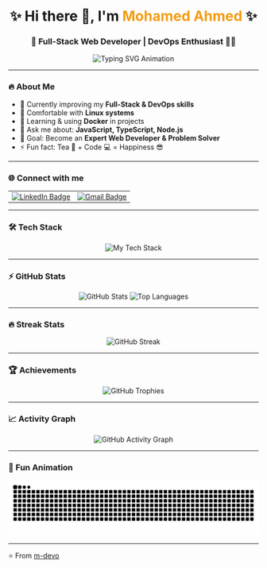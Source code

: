 <h1 align="center">✨ Hi there 👋, I'm <span style="color:#f39c12;">Mohamed Ahmed</span> ✨</h1>
<h3 align="center">🚀 Full-Stack Web Developer | DevOps Enthusiast 🐧🐳</h3>

<p align="center">
  <img src="https://readme-typing-svg.herokuapp.com?font=Fira+Code&size=22&duration=4000&pause=1000&color=f39c12&center=true&vCenter=true&width=600&lines=Full-Stack+Web+Developer;Linux+%26+Docker+Lover;Clean+Code+Advocate;Always+Learning+New+Tech;Let's+Build+Something+Awesome!" alt="Typing SVG Animation" />
</p>

---

### 🔥 About Me
- 🔭 Currently improving my **Full-Stack & DevOps skills**
- 🐧 Comfortable with **Linux systems**
- 🐳 Learning & using **Docker** in projects
- 💬 Ask me about: **JavaScript, TypeScript, Node.js**
- 🎯 Goal: Become an **Expert Web Developer & Problem Solver**
- ⚡ Fun fact: Tea 🍵 + Code 💻 = Happiness 😎

---

### 🌐 Connect with me
<p align="center">
  <table align="center">
    <tr>
      <td align="center">
        <a href="https://www.linkedin.com/in/m-ahmed22/" target="_blank">
          <img src="https://img.shields.io/badge/LinkedIn-0A66C2?style=for-the-badge&logo=linkedin&logoColor=white" alt="LinkedIn Badge"/>
        </a>
      </td>
      <td align="center">
        <a href="mailto:mohamed.dev@example.com" target="_blank">
          <img src="https://img.shields.io/badge/Gmail-EA4335?style=for-the-badge&logo=gmail&logoColor=white" alt="Gmail Badge"/>
        </a>
      </td>
    </tr>
  </table>
</p>

---

### 🛠️ Tech Stack
<p align="center">
  <img src="https://skillicons.dev/icons?i=html,css,js,ts,nodejs,bootstrap,sass,git,postman,photoshop,linux,docker" alt="My Tech Stack" />
</p>

---

### ⚡ GitHub Stats
<p align="center">
  <img src="https://github-readme-stats.vercel.app/api?username=m-devo&show_icons=true&theme=tokyonight&hide_border=true" height="165" alt="GitHub Stats"/>
  <img src="https://github-readme-stats.vercel.app/api/top-langs/?username=m-devo&layout=compact&theme=tokyonight&hide_border=true" height="165" alt="Top Languages"/>
</p>

---

### 🔥 Streak Stats
<p align="center">
  <img src="https://streak-stats.demolab.com?user=m-devo&theme=radical&hide_border=true" alt="GitHub Streak"/>
</p>

---

### 🏆 Achievements
<p align="center">
  <img src="https://github-profile-trophy.vercel.app/?username=m-devo&theme=tokyonight&margin-w=15&margin-h=15&no-bg=true&no-frame=true" alt="GitHub Trophies" />
</p>

---

### 📈 Activity Graph
<p align="center">
  <img src="https://github-readme-activity-graph.vercel.app/graph?username=m-devo&theme=tokyo-night&hide_border=true" alt="GitHub Activity Graph" />
</p>

---

### 🐍 Fun Animation
<p align="center">
  <img src="https://github.com/m-devo/m-devo/raw/output/github-contribution-grid-snake.svg" alt="Snake Animation" />
</p>

---

⭐️ From [m-devo](https://github.com/m-devo)
